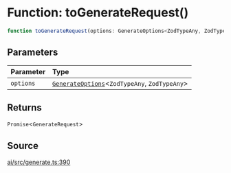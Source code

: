 # Function: toGenerateRequest()

```ts
function toGenerateRequest(options: GenerateOptions<ZodTypeAny, ZodTypeAny>): Promise<GenerateRequest>
```

## Parameters

| Parameter | Type |
| :------ | :------ |
| `options` | [`GenerateOptions`](../interfaces/GenerateOptions.md)\<`ZodTypeAny`, `ZodTypeAny`\> |

## Returns

`Promise`\<`GenerateRequest`\>

## Source

[ai/src/generate.ts:390](https://github.com/firebase/genkit/blob/9cb10ef63dd6659f1a31ffd2367b7efa8acc10e5/js/ai/src/generate.ts#L390)
